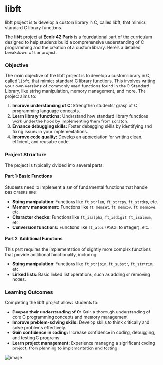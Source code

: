 # libft
libft project is to develop a custom library in C, called libft, that mimics standard C library functions.

The **libft** project at **École 42 Paris** is a foundational part of the curriculum designed to help students build a comprehensive understanding of C programming and the creation of a custom library. Here’s a detailed breakdown of the project:

### **Objective**

The main objective of the libft project is to develop a custom library in C, called `libft`, that mimics standard C library functions. This involves writing your own versions of commonly used functions found in the C Standard Library, like string manipulation, memory management, and more. The project aims to:

1. **Improve understanding of C:** Strengthen students' grasp of C programming language concepts.
2. **Learn library functions:** Understand how standard library functions work under the hood by implementing them from scratch.
3. **Enhance debugging skills:** Foster debugging skills by identifying and fixing issues in your implementations.
4. **Improve code quality:** Develop an appreciation for writing clean, efficient, and reusable code.

### **Project Structure**

The project is typically divided into several parts:

#### **Part 1: Basic Functions**

Students need to implement a set of fundamental functions that handle basic tasks like:

- **String manipulation:** Functions like `ft_strlen`, `ft_strcpy`, `ft_strdup`, etc.
- **Memory management:** Functions like `ft_memset`, `ft_memcpy`, `ft_memmove`, etc.
- **Character checks:** Functions like `ft_isalpha`, `ft_isdigit`, `ft_isalnum`, etc.
- **Conversion functions:** Functions like `ft_atoi` (ASCII to integer), etc.

#### **Part 2: Additional Functions**

This part requires the implementation of slightly more complex functions that provide additional functionality, including:

- **String manipulation:** Functions like `ft_strjoin`, `ft_substr`, `ft_strtrim`, etc.
- **Linked lists:** Basic linked list operations, such as adding or removing nodes.

### **Learning Outcomes**

Completing the libft project allows students to:

- **Deepen their understanding of C:** Gain a thorough understanding of core C programming concepts and memory management.
- **Improve problem-solving skills:** Develop skills to think critically and solve problems effectively.
- **Gain confidence in coding:** Increase confidence in coding, debugging, and testing C programs.
- **Learn project management:** Experience managing a significant coding project, from planning to implementation and testing.
  
![image](https://github.com/chocolate-brownie/libft/assets/125929921/cff19259-aecb-4aa2-9df1-d97925811131)


